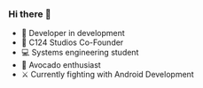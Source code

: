 ### Hi there 👋

- 🦆 Developer in development
- 🏢 C124 Studios Co-Founder
- 💻 Systems engineering student
- 🥑 Avocado enthusiast
- ⚔  Currently fighting with Android Development
